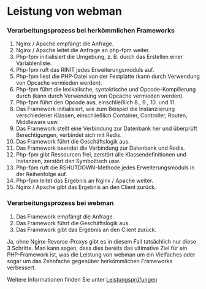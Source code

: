 # Leistung von webman

### Verarbeitungsprozess bei herkömmlichen Frameworks

1. Nginx / Apache empfängt die Anfrage.
2. Nginx / Apache leitet die Anfrage an php-fpm weiter.
3. Php-fpm initialisiert die Umgebung, z. B. durch das Erstellen einer Variablenliste.
4. Php-fpm ruft das RINIT jedes Erweiterungsmoduls auf.
5. Php-fpm liest die PHP-Datei von der Festplatte (kann durch Verwendung von Opcache vermieden werden).
6. Php-fpm führt die lexikalische, syntaktische und Opcode-Kompilierung durch (kann durch Verwendung von Opcache vermieden werden).
7. Php-fpm führt den Opcode aus, einschließlich 8., 9., 10. und 11.
8. Das Framework initialisiert, wie zum Beispiel die Instanziierung verschiedener Klassen, einschließlich Container, Controller, Routen, Middleware usw.
9. Das Framework stellt eine Verbindung zur Datenbank her und überprüft Berechtigungen, verbindet sich mit Redis.
10. Das Framework führt die Geschäftslogik aus.
11. Das Framework beendet die Verbindung zur Datenbank und Redis.
12. Php-fpm gibt Ressourcen frei, zerstört alle Klassendefinitionen und Instanzen, zerstört den Symboltisch usw.
13. Php-fpm ruft die RSHUTDOWN-Methode jedes Erweiterungsmoduls in der Reihenfolge auf.
14. Php-fpm leitet das Ergebnis an Nginx / Apache weiter.
15. Nginx / Apache gibt das Ergebnis an den Client zurück.

### Verarbeitungsprozess bei webman

1. Das Framework empfängt die Anfrage.
2. Das Framework führt die Geschäftslogik aus.
3. Das Framework gibt das Ergebnis an den Client zurück.

Ja, ohne Nginx-Reverse-Proxys gibt es in diesem Fall tatsächlich nur diese 3 Schritte. Man kann sagen, dass dies bereits das ultimative Ziel für ein PHP-Framework ist, was die Leistung von webman um ein Vielfaches oder sogar um das Zehnfache gegenüber herkömmlichen Frameworks verbessert.

Weitere Informationen finden Sie unter [Leistungsprüfungen](benchmarks.md)
